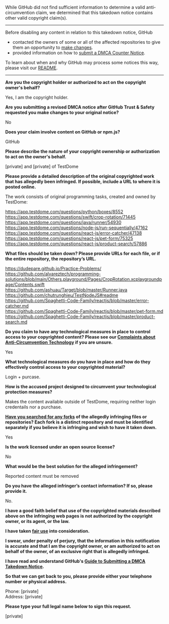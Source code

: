 While GitHub did not find sufficient information to determine a valid anti-circumvention claim, we determined that this takedown notice contains other valid copyright claim(s).

---

Before disabling any content in relation to this takedown notice, GitHub
- contacted the owners of some or all of the affected repositories to give them an opportunity to [make changes](https://docs.github.com/en/github/site-policy/dmca-takedown-policy#a-how-does-this-actually-work).
- provided information on how to [submit a DMCA Counter Notice](https://docs.github.com/en/articles/guide-to-submitting-a-dmca-counter-notice).

To learn about when and why GitHub may process some notices this way, please visit our [README](https://github.com/github/dmca/blob/master/README.md#anatomy-of-a-takedown-notice).

---

**Are you the copyright holder or authorized to act on the copyright owner's behalf?**

Yes, I am the copyright holder.

**Are you submitting a revised DMCA notice after GitHub Trust & Safety requested you make changes to your original notice?**

No

**Does your claim involve content on GitHub or npm.js?**

GitHub

**Please describe the nature of your copyright ownership or authorization to act on the owner's behalf.**

[private] and [private] of TestDome

**Please provide a detailed description of the original copyrighted work that has allegedly been infringed. If possible, include a URL to where it is posted online.**

The work consists of original programming tasks, created and owned by TestDome:

https://app.testdome.com/questions/python/boxes/8552  
https://app.testdome.com/questions/swift/crop-rotation/71445  
https://app.testdome.com/questions/java/runner/54930  
https://app.testdome.com/questions/node-js/run-sequentially/47162  
https://app.testdome.com/questions/react-js/error-catcher/47138  
https://app.testdome.com/questions/react-js/pet-form/75325  
https://app.testdome.com/questions/react-js/product-search/57886  

**What files should be taken down? Please provide URLs for each file, or if the entire repository, the repository’s URL.**

https://dudepare.github.io/Practice-Problems/  
https://github.com/alvareztech/programming-solutions/blob/main/Others.playground/Pages/CropRotation.xcplaygroundpage/Contents.swift  
https://github.com/ashuau/Target/blob/master/Runner.java  
https://github.com/chutrunghieu/TestNodeJS#readme  
https://github.com/Spaghetti-Code-Family/reactjs/blob/master/error-catcher.md  
https://github.com/Spaghetti-Code-Family/reactjs/blob/master/pet-form.md  
https://github.com/Spaghetti-Code-Family/reactjs/blob/master/product-search.md  

**Do you claim to have any technological measures in place to control access to your copyrighted content? Please see our <a href="https://docs.github.com/articles/guide-to-submitting-a-dmca-takedown-notice#complaints-about-anti-circumvention-technology">Complaints about Anti-Circumvention Technology</a> if you are unsure.**

Yes

**What technological measures do you have in place and how do they effectively control access to your copyrighted material?**

Login + purcase.

**How is the accused project designed to circumvent your technological protection measures?**

Makes the content available outside of TestDome, requiring neither login credentails nor a purchase.

**<a href="https://docs.github.com/articles/dmca-takedown-policy#b-what-about-forks-or-whats-a-fork">Have you searched for any forks</a> of the allegedly infringing files or repositories? Each fork is a distinct repository and must be identified separately if you believe it is infringing and wish to have it taken down.**

Yes

**Is the work licensed under an open source license?**

No

**What would be the best solution for the alleged infringement?**

Reported content must be removed

**Do you have the alleged infringer’s contact information? If so, please provide it.**

No.

**I have a good faith belief that use of the copyrighted materials described above on the infringing web pages is not authorized by the copyright owner, or its agent, or the law.**

**I have taken <a href="https://www.lumendatabase.org/topics/22">fair use</a> into consideration.**

**I swear, under penalty of perjury, that the information in this notification is accurate and that I am the copyright owner, or am authorized to act on behalf of the owner, of an exclusive right that is allegedly infringed.**

**I have read and understand GitHub's <a href="https://docs.github.com/articles/guide-to-submitting-a-dmca-takedown-notice/">Guide to Submitting a DMCA Takedown Notice</a>.**

**So that we can get back to you, please provide either your telephone number or physical address.**

Phone: [private]  
Address: [private]  

**Please type your full legal name below to sign this request.**

[private]
